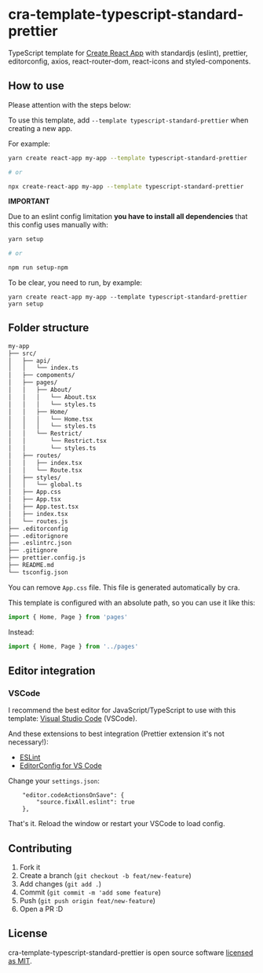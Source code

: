 # cra-template-typescript-standard-prettier

TypeScript template for [Create React App](https://github.com/facebook/create-react-app) with standardjs (eslint), prettier, editorconfig, axios, react-router-dom, react-icons and styled-components.

## How to use

Please attention with the steps below:

To use this template, add `--template typescript-standard-prettier` when creating a new app.

For example:

```sh
yarn create react-app my-app --template typescript-standard-prettier

# or

npx create-react-app my-app --template typescript-standard-prettier
```

**IMPORTANT**

Due to an eslint config limitation **you have to install all dependencies** that this config uses manually with:

```sh
yarn setup

# or

npm run setup-npm
```

To be clear, you need to run, by example:

```
yarn create react-app my-app --template typescript-standard-prettier
yarn setup
```

## Folder structure

```bash
my-app
├── src/
│   ├── api/
│   │   └── index.ts
│   ├── compoments/
│   ├── pages/
│   │   ├── About/
│   │   │   └── About.tsx
│   │   │   └── styles.ts
│   │   ├── Home/
│   │   │   └── Home.tsx
│   │   │   └── styles.ts
│   │   └── Restrict/
│   │       └── Restrict.tsx
│   │       └── styles.ts
│   ├── routes/
│   │   ├── index.tsx
│   │   └── Route.tsx
│   ├── styles/
│   │   └── global.ts
│   ├── App.css
│   ├── App.tsx
│   ├── App.test.tsx
│   ├── index.tsx
│   └── routes.js
├── .editorconfig
├── .editorignore
├── .eslintrc.json
├── .gitignore
├── prettier.config.js
├── README.md
└── tsconfig.json
```

You can remove `App.css` file. This file is generated automatically by cra.

This template is configured with an absolute path, so you can use it like this:

```typescript
import { Home, Page } from 'pages'
```

Instead:

```typescript
import { Home, Page } from '../pages'
```

## Editor integration

### VSCode

I recommend the best editor for JavaScript/TypeScript to use with this template: [Visual Studio Code](https://code.visualstudio.com/) (VSCode).

And these extensions to best integration (Prettier extension it's not necessary!):
- [ESLint](https://marketplace.visualstudio.com/items?itemName=dbaeumer.vscode-eslint)
- [EditorConfig for VS Code](https://marketplace.visualstudio.com/items?itemName=EditorConfig.EditorConfig)

Change your `settings.json`:

```
    "editor.codeActionsOnSave": {
        "source.fixAll.eslint": true
    },
```

That's it. Reload the window or restart your VSCode to load config.

## Contributing

1. Fork it
2. Create a branch (`git checkout -b feat/new-feature`)
3. Add changes (`git add .`)
4. Commit (`git commit -m 'add some feature`)
5. Push (`git push origin feat/new-feature`)
6. Open a PR :D

## License

cra-template-typescript-standard-prettier is open source software [licensed as MIT](https://github.com/marlosirapuan/cra-template-typescript-standard-prettier/blob/master/LICENSE).

